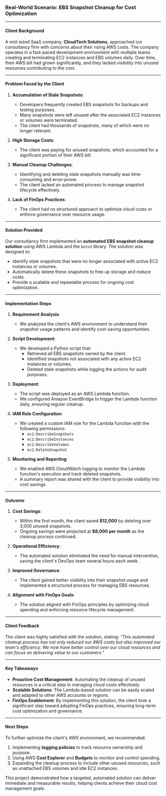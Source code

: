 ### Real-World Scenario: EBS Snapshot Cleanup for Cost Optimization

---

#### **Client Background**
A mid-sized SaaS company, **CloudTech Solutions**, approached our consultancy firm with concerns about their rising AWS costs. The company operates in a fast-paced development environment with multiple teams creating and terminating EC2 instances and EBS volumes daily. Over time, their AWS bill had grown significantly, and they lacked visibility into unused resources contributing to the cost.

---

#### **Problem Faced by the Client**
1. **Accumulation of Stale Snapshots**:
   - Developers frequently created EBS snapshots for backups and testing purposes.
   - Many snapshots were left unused after the associated EC2 instances or volumes were terminated.
   - The client had thousands of snapshots, many of which were no longer relevant.

2. **High Storage Costs**:
   - The client was paying for unused snapshots, which accounted for a significant portion of their AWS bill.

3. **Manual Cleanup Challenges**:
   - Identifying and deleting stale snapshots manually was time-consuming and error-prone.
   - The client lacked an automated process to manage snapshot lifecycle effectively.

4. **Lack of FinOps Practices**:
   - The client had no structured approach to optimize cloud costs or enforce governance over resource usage.

---

#### **Solution Provided**
Our consultancy firm implemented an **automated EBS snapshot cleanup solution** using AWS Lambda and the `boto3` library. The solution was designed to:
- Identify stale snapshots that were no longer associated with active EC2 instances or volumes.
- Automatically delete these snapshots to free up storage and reduce costs.
- Provide a scalable and repeatable process for ongoing cost optimization.

---

#### **Implementation Steps**
1. **Requirement Analysis**:
   - We analyzed the client's AWS environment to understand their snapshot usage patterns and identify cost-saving opportunities.

2. **Script Development**:
   - We developed a Python script that:
     - Retrieved all EBS snapshots owned by the client.
     - Identified snapshots not associated with any active EC2 instances or volumes.
     - Deleted stale snapshots while logging the actions for audit purposes.

3. **Deployment**:
   - The script was deployed as an AWS Lambda function.
   - We configured Amazon EventBridge to trigger the Lambda function daily, ensuring regular cleanup.

4. **IAM Role Configuration**:
   - We created a custom IAM role for the Lambda function with the following permissions:
     - `ec2:DescribeSnapshots`
     - `ec2:DescribeInstances`
     - `ec2:DescribeVolumes`
     - `ec2:DeleteSnapshot`

5. **Monitoring and Reporting**:
   - We enabled AWS CloudWatch logging to monitor the Lambda function's execution and track deleted snapshots.
   - A summary report was shared with the client to provide visibility into cost savings.

---

#### **Outcome**
1. **Cost Savings**:
   - Within the first month, the client saved **$12,000** by deleting over 3,000 unused snapshots.
   - Ongoing savings were projected at **$8,000 per month** as the cleanup process continued.

2. **Operational Efficiency**:
   - The automated solution eliminated the need for manual intervention, saving the client's DevOps team several hours each week.

3. **Improved Governance**:
   - The client gained better visibility into their snapshot usage and implemented a structured process for managing EBS resources.

4. **Alignment with FinOps Goals**:
   - The solution aligned with FinOps principles by optimizing cloud spending and enforcing resource lifecycle management.

---

#### **Client Feedback**
The client was highly satisfied with the solution, stating:
*"This automated cleanup process has not only reduced our AWS costs but also improved our team's efficiency. We now have better control over our cloud resources and can focus on delivering value to our customers."*

---

#### **Key Takeaways**
- **Proactive Cost Management**: Automating the cleanup of unused resources is a critical step in managing cloud costs effectively.
- **Scalable Solutions**: The Lambda-based solution can be easily scaled and adapted to other AWS accounts or regions.
- **FinOps Enablement**: By implementing this solution, the client took a significant step toward adopting FinOps practices, ensuring long-term cost optimization and governance.

---

#### **Next Steps**
To further optimize the client's AWS environment, we recommended:
1. Implementing **tagging policies** to track resource ownership and purpose.
2. Using AWS **Cost Explorer** and **Budgets** to monitor and control spending.
3. Expanding the cleanup process to include other unused resources, such as unattached EBS volumes and idle EC2 instances.

This project demonstrated how a targeted, automated solution can deliver immediate and measurable results, helping clients achieve their cloud cost management goals.

